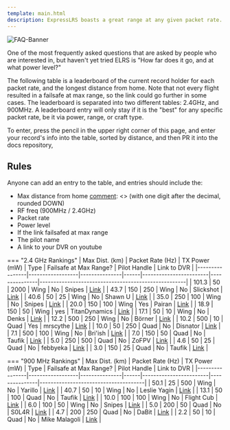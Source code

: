 ```yaml
---
template: main.html
description: ExpressLRS boasts a great range at any given packet rate. Here's what others reached with their aircraft.
---
```


![FAQ-Banner](https://raw.githubusercontent.com/ExpressLRS/ExpressLRS-hardware/master/img/community.png)

One of the most frequently asked questions that are asked by people who are interested in, but haven't yet tried ELRS is "How far does it go, and at what power level?"

The following table is a leaderboard of the current record holder for each packet rate, and the longest distance from home. Note that not every flight resulted in a failsafe at max range, so the link could go further in some cases. The leaderboard is separated into two different tables: 2.4GHz, and 900MHz. A leaderboard entry will only stay if it is the "best" for any specific packet rate, be it via power, range, or craft type.

To enter, press the pencil in the upper right corner of this page, and enter your record's info into the table, sorted by distance, and then PR it into the docs repository,

## Rules
Anyone can add an entry to the table, and entries should include the:

- Max distance from home
[comment]: <> (with one digit after the decimal, rounded DOWN)
- RF freq (900MHz / 2.4GHz)
- Packet rate
- Power level
- If the link failsafed at max range
- The pilot name
- A link to your DVR on youtube

[comment]: <> (To keep things clutter free, if following conditions are met, the person gets taken OFF the leaderboard:)
[comment]: <> (1: The person does NOT have the lowest power level for any given packet rate)
[comment]: <> (2: The person does NOT hold the highest range for any given packet rate)
[comment]: <> (3: The person is NOT using a different craft type than someone else that achieved better in conditions 1 and 2)

=== "2.4 GHz Rankings"
    | Max Dist. (km) | Packet Rate (Hz) | TX Power (mW) | Type | Failsafe at Max Range? | Pilot Handle  | Link to DVR                                         |
    |----------------|------------------|---------------|------|------------------------|---------------|-----------------------------------------------------|
    | 101.3          | 50               | 2000          | Wing | No                     | Snipes        | [Link](https://www.youtube.com/watch?v=IjQYLyvai6s) |
    | 43.7           | 150              | 250           | Wing | No                     | Slickshot     | [Link](https://youtu.be/Fidq5O3IvZs)                |
    | 40.6           | 50               | 25            | Wing | No                     | Shawn U       | [Link](https://youtu.be/TmSVSCLTUGI)                |
    | 35.0           | 250              | 100           | Wing | No                     | Snipes        | [Link](https://youtu.be/dBmTRhgVcyY)                |
    | 20.0           | 150              | 100           | Wing | Yes                    | Pairan        | [Link](https://youtu.be/B9-AItJ9WS0)                |
    | 18.9           | 150              | 50            | Wing | yes                    | TitanDynamics | [Link](https://youtu.be/LPDKBW9XNKM)                |
    | 17.1           | 50               | 10            | Wing | No                     | Denks         | [Link](https://youtu.be/VEkl7GaNszs)                |
    | 12.2           | 500              | 250           | Wing | No                     | Börner        | [Link](https://youtu.be/GUUngM6NcAg)                |
    | 10.2           | 500              | 10            | Quad | Yes                    | mrscythe      | [Link](https://youtu.be/IpiPEZrCGtg)                |
    | 10.0           | 50               | 250           | Quad | No                     | Disnator      | [Link](https://youtu.be/p6USo0VsLag)                |
    | 7.1            | 500              | 100           | Wing | No                     | Bri'ish       | [Link](https://youtu.be/FsQiL0LYnaY)                |
    | 7.0            | 150              | 50            | Quad | No                     | Taufik        | [Link](https://youtu.be/bUlUGCup48I)                |
    | 5.0            | 250              | 500           | Quad | No                     | ZoFPV         | [Link](https://youtu.be/JyNvywwi90s)                |
    | 4.6            | 50               | 25            | Quad | No                     | febbyeka      | [Link](https://youtu.be/jtiu6GdsKhA)                |
    | 3.0            | 150              | 25            | Quad | No                     | Taufik        | [Link](https://youtu.be/vG_hxHndXdI)                |

=== "900 MHz Rankings"
    | Max Dist. (km) | Packet Rate (Hz) | TX Power (mW) | Type | Failsafe at Max Range? | Pilot Handle  | Link to DVR                          |
    |----------------|------------------|---------------|------|------------------------|---------------|--------------------------------------|
    | 50.1           | 25               | 500           | Wing | No                     | Yarillo       | [Link](https://youtu.be/EJeTSvX5jrA) |
    | 40.7           | 50               | 10            | Wing | No                     | Leslie Yagin  | [Link](https://youtu.be/HRqTklpWDIM) |
    | 13.1           | 50               | 100           | Quad | No                     | Taufik        | [Link](https://youtu.be/Thrz9QuZGWE) |
    | 10.0           | 100              | 100           | Wing | No                     | Flight Cub    | [Link](https://youtu.be/fg4MxRdKryU) |
    | 6.0            | 100              | 50            | Wing | No                     | Snipes        | [Link](https://youtu.be/kN89mINbmQc) |
    | 5.0            | 200              | 50            | Quad | No                     | S0L4R         | [Link](https://youtu.be/g68G75L6wvY) |
    | 4.7            | 200              | 250           | Quad | No                     | DaBit         | [Link](https://youtu.be/k0lY0XwB6Ko) |
    | 2.2            | 50               | 10            | Quad | No                     | Mike Malagoli | [Link](https://youtu.be/qi4OygUAZxA) |
